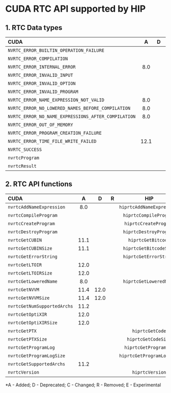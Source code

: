 # CUDA RTC API supported by HIP

## **1. RTC Data types**

|**CUDA**|**A**|**D**|**R**|**HIP**|**A**|**D**|**C**|**R**|**E**|
|:--|:-:|:-:|:-:|:-:|:--|:-:|:-:|:-:|:-:|
|`NVRTC_ERROR_BUILTIN_OPERATION_FAILURE`| | | |`HIPRTC_ERROR_BUILTIN_OPERATION_FAILURE`|2.6.0| || | |
|`NVRTC_ERROR_COMPILATION`| | | |`HIPRTC_ERROR_COMPILATION`|2.6.0| || | |
|`NVRTC_ERROR_INTERNAL_ERROR`|8.0| | |`HIPRTC_ERROR_INTERNAL_ERROR`|2.6.0| || | |
|`NVRTC_ERROR_INVALID_INPUT`| | | |`HIPRTC_ERROR_INVALID_INPUT`|2.6.0| || | |
|`NVRTC_ERROR_INVALID_OPTION`| | | |`HIPRTC_ERROR_INVALID_OPTION`|2.6.0| || | |
|`NVRTC_ERROR_INVALID_PROGRAM`| | | |`HIPRTC_ERROR_INVALID_PROGRAM`|2.6.0| || | |
|`NVRTC_ERROR_NAME_EXPRESSION_NOT_VALID`|8.0| | |`HIPRTC_ERROR_NAME_EXPRESSION_NOT_VALID`|2.6.0| || | |
|`NVRTC_ERROR_NO_LOWERED_NAMES_BEFORE_COMPILATION`|8.0| | |`HIPRTC_ERROR_NO_LOWERED_NAMES_BEFORE_COMPILATION`|2.6.0| || | |
|`NVRTC_ERROR_NO_NAME_EXPRESSIONS_AFTER_COMPILATION`|8.0| | |`HIPRTC_ERROR_NO_NAME_EXPRESSIONS_AFTER_COMPILATION`|2.6.0| || | |
|`NVRTC_ERROR_OUT_OF_MEMORY`| | | |`HIPRTC_ERROR_OUT_OF_MEMORY`|2.6.0| || | |
|`NVRTC_ERROR_PROGRAM_CREATION_FAILURE`| | | |`HIPRTC_ERROR_PROGRAM_CREATION_FAILURE`|2.6.0| || | |
|`NVRTC_ERROR_TIME_FILE_WRITE_FAILED`|12.1| | | | | || | |
|`NVRTC_SUCCESS`| | | |`HIPRTC_SUCCESS`|2.6.0| || | |
|`nvrtcProgram`| | | |`hiprtcProgram`|2.6.0| || | |
|`nvrtcResult`| | | |`hiprtcResult`|2.6.0| || | |

## **2. RTC API functions**

|**CUDA**|**A**|**D**|**R**|**HIP**|**A**|**D**|**C**|**R**|**E**|
|:--|:-:|:-:|:-:|:-:|:--|:-:|:-:|:-:|:-:|
|`nvrtcAddNameExpression`|8.0| | |`hiprtcAddNameExpression`|2.6.0| || | |
|`nvrtcCompileProgram`| | | |`hiprtcCompileProgram`|2.6.0| || | |
|`nvrtcCreateProgram`| | | |`hiprtcCreateProgram`|2.6.0| || | |
|`nvrtcDestroyProgram`| | | |`hiprtcDestroyProgram`|2.6.0| || | |
|`nvrtcGetCUBIN`|11.1| | |`hiprtcGetBitcode`|5.3.0| || | |
|`nvrtcGetCUBINSize`|11.1| | |`hiprtcGetBitcodeSize`|5.3.0| || | |
|`nvrtcGetErrorString`| | | |`hiprtcGetErrorString`|2.6.0| || | |
|`nvrtcGetLTOIR`|12.0| | | | | || | |
|`nvrtcGetLTOIRSize`|12.0| | | | | || | |
|`nvrtcGetLoweredName`|8.0| | |`hiprtcGetLoweredName`|2.6.0| || | |
|`nvrtcGetNVVM`|11.4|12.0| | | | || | |
|`nvrtcGetNVVMSize`|11.4|12.0| | | | || | |
|`nvrtcGetNumSupportedArchs`|11.2| | | | | || | |
|`nvrtcGetOptiXIR`|12.0| | | | | || | |
|`nvrtcGetOptiXIRSize`|12.0| | | | | || | |
|`nvrtcGetPTX`| | | |`hiprtcGetCode`|2.6.0| || | |
|`nvrtcGetPTXSize`| | | |`hiprtcGetCodeSize`|2.6.0| || | |
|`nvrtcGetProgramLog`| | | |`hiprtcGetProgramLog`|2.6.0| || | |
|`nvrtcGetProgramLogSize`| | | |`hiprtcGetProgramLogSize`|2.6.0| || | |
|`nvrtcGetSupportedArchs`|11.2| | | | | || | |
|`nvrtcVersion`| | | |`hiprtcVersion`|2.6.0| || | |


\*A - Added; D - Deprecated; C - Changed; R - Removed; E - Experimental